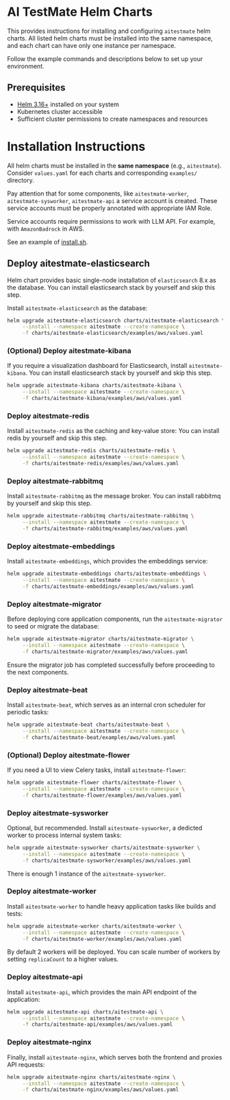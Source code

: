 # AI TestMate Helm Charts

This provides instructions for installing and configuring `aitestmate` helm
charts. All listed helm charts must be installed into the same namespace, and
each chart can have only one instance per namespace.

Follow the example commands and descriptions below to set up your environment.

## Prerequisites

- [Helm 3.16+](https://helm.sh/) installed on your system
- Kubernetes cluster accessible
- Sufficient cluster permissions to create namespaces and resources

# Installation Instructions

All helm charts must be installed in the **same namespace** (e.g.,
`aitestmate`). Consider `values.yaml` for each charts and corresponding
`examples/` directory.

Pay attention that for some components, like `aitestmate-worker`,
`aitestmate-sysworker`, `aitestmate-api` a service account is created. These
service accounts must be properly annotated with appropriate IAM Role.

Service accounts require permissions to work with LLM API.
For example, with `AmazonBadrock` in AWS.

See an example of [install.sh](./install.sh).

## Deploy aitestmate-elasticsearch

Helm chart provides basic single-node installation of `elasticsearch` 8.x as the database.
You can install elasticsearch stack by yourself and skip this step.

Install `aitestmate-elasticsearch` as the database:

```bash
helm upgrade aitestmate-elasticsearch charts/aitestmate-elasticsearch \
     --install --namespace aitestmate --create-namespace \
     -f charts/aitestmate-elasticsearch/examples/aws/values.yaml
```

### (Optional) Deploy aitestmate-kibana

If you require a visualization dashboard for Elasticsearch, install `aitestmate-kibana`.
You can install elasticsearch stack by yourself and skip this step.

```bash
helm upgrade aitestmate-kibana charts/aitestmate-kibana \
     --install --namespace aitestmate --create-namespace \
     -f charts/aitestmate-kibana/examples/aws/values.yaml
```
### Deploy aitestmate-redis

Install `aitestmate-redis` as the caching and key-value store:
You can install redis by yourself and skip this step.

```bash
helm upgrade aitestmate-redis charts/aitestmate-redis \
     --install --namespace aitestmate --create-namespace \
     -f charts/aitestmate-redis/examples/aws/values.yaml
```

### Deploy aitestmate-rabbitmq

Install `aitestmate-rabbitmq` as the message broker.
You can install rabbitmq by yourself and skip this step.

```bash
helm upgrade aitestmate-rabbitmq charts/aitestmate-rabbitmq \
     --install --namespace aitestmate --create-namespace \
     -f charts/aitestmate-rabbitmq/examples/aws/values.yaml
```

### Deploy aitestmate-embeddings

Install `aitestmate-embeddings`, which provides the embeddings service:

```bash
helm upgrade aitestmate-embeddings charts/aitestmate-embeddings \
     --install --namespace aitestmate --create-namespace \
     -f charts/aitestmate-embeddings/examples/aws/values.yaml
```

### Deploy aitestmate-migrator

Before deploying core application components, run the `aitestmate-migrator` to
seed or migrate the database:

```bash
helm upgrade aitestmate-migrator charts/aitestmate-migrator \
     --install --namespace aitestmate --create-namespace \
     -f charts/aitestmate-migrator/examples/aws/values.yaml
```

Ensure the migrator job has completed successfully before proceeding to the next components.

### Deploy aitestmate-beat

Install `aitestmate-beat`, which serves as an internal cron scheduler for periodic tasks:

```bash
helm upgrade aitestmate-beat charts/aitestmate-beat \
     --install --namespace aitestmate --create-namespace \
     -f charts/aitestmate-beat/examples/aws/values.yaml
```

### (Optional) Deploy aitestmate-flower

If you need a UI to view Celery tasks, install `aitestmate-flower`:

```bash
helm upgrade aitestmate-flower charts/aitestmate-flower \
     --install --namespace aitestmate --create-namespace \
     -f charts/aitestmate-flower/examples/aws/values.yaml
```

### Deploy aitestmate-sysworker

Optional, but recommended. Install `aitestmate-sysworker`, a dedicted worker
to process internal system tasks:

```bash
helm upgrade aitestmate-sysworker charts/aitestmate-sysworker \
     --install --namespace aitestmate --create-namespace \
     -f charts/aitestmate-sysworker/examples/aws/values.yaml
```

There is enough 1 instance of the `aitestmate-sysworker`.

### Deploy aitestmate-worker

Install `aitestmate-worker` to handle heavy application tasks like builds and tests:

```bash
helm upgrade aitestmate-worker charts/aitestmate-worker \
     --install --namespace aitestmate --create-namespace \
     -f charts/aitestmate-worker/examples/aws/values.yaml
```

By default 2 workers will be deployed. You can scale number of workers by
setting `replicaCount` to a higher values.

### Deploy aitestmate-api

Install `aitestmate-api`, which provides the main API endpoint of the application:

```bash
helm upgrade aitestmate-api charts/aitestmate-api \
     --install --namespace aitestmate --create-namespace \
     -f charts/aitestmate-api/examples/aws/values.yaml
```

### Deploy aitestmate-nginx

Finally, install `aitestmate-nginx`, which serves both the frontend and proxies API requests:

```bash
helm upgrade aitestmate-nginx charts/aitestmate-nginx \
     --install --namespace aitestmate --create-namespace \
     -f charts/aitestmate-nginx/examples/aws/values.yaml
```
